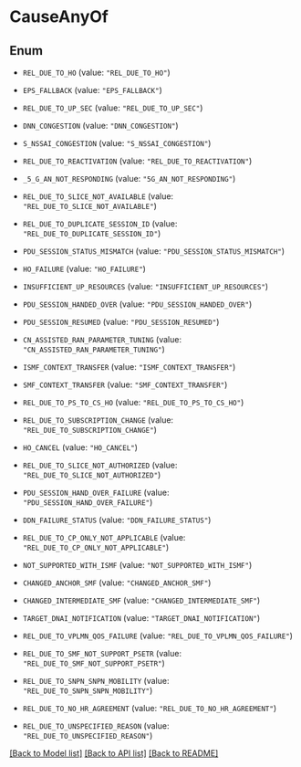 # CauseAnyOf

## Enum


* `REL_DUE_TO_HO` (value: `"REL_DUE_TO_HO"`)

* `EPS_FALLBACK` (value: `"EPS_FALLBACK"`)

* `REL_DUE_TO_UP_SEC` (value: `"REL_DUE_TO_UP_SEC"`)

* `DNN_CONGESTION` (value: `"DNN_CONGESTION"`)

* `S_NSSAI_CONGESTION` (value: `"S_NSSAI_CONGESTION"`)

* `REL_DUE_TO_REACTIVATION` (value: `"REL_DUE_TO_REACTIVATION"`)

* `_5_G_AN_NOT_RESPONDING` (value: `"5G_AN_NOT_RESPONDING"`)

* `REL_DUE_TO_SLICE_NOT_AVAILABLE` (value: `"REL_DUE_TO_SLICE_NOT_AVAILABLE"`)

* `REL_DUE_TO_DUPLICATE_SESSION_ID` (value: `"REL_DUE_TO_DUPLICATE_SESSION_ID"`)

* `PDU_SESSION_STATUS_MISMATCH` (value: `"PDU_SESSION_STATUS_MISMATCH"`)

* `HO_FAILURE` (value: `"HO_FAILURE"`)

* `INSUFFICIENT_UP_RESOURCES` (value: `"INSUFFICIENT_UP_RESOURCES"`)

* `PDU_SESSION_HANDED_OVER` (value: `"PDU_SESSION_HANDED_OVER"`)

* `PDU_SESSION_RESUMED` (value: `"PDU_SESSION_RESUMED"`)

* `CN_ASSISTED_RAN_PARAMETER_TUNING` (value: `"CN_ASSISTED_RAN_PARAMETER_TUNING"`)

* `ISMF_CONTEXT_TRANSFER` (value: `"ISMF_CONTEXT_TRANSFER"`)

* `SMF_CONTEXT_TRANSFER` (value: `"SMF_CONTEXT_TRANSFER"`)

* `REL_DUE_TO_PS_TO_CS_HO` (value: `"REL_DUE_TO_PS_TO_CS_HO"`)

* `REL_DUE_TO_SUBSCRIPTION_CHANGE` (value: `"REL_DUE_TO_SUBSCRIPTION_CHANGE"`)

* `HO_CANCEL` (value: `"HO_CANCEL"`)

* `REL_DUE_TO_SLICE_NOT_AUTHORIZED` (value: `"REL_DUE_TO_SLICE_NOT_AUTHORIZED"`)

* `PDU_SESSION_HAND_OVER_FAILURE` (value: `"PDU_SESSION_HAND_OVER_FAILURE"`)

* `DDN_FAILURE_STATUS` (value: `"DDN_FAILURE_STATUS"`)

* `REL_DUE_TO_CP_ONLY_NOT_APPLICABLE` (value: `"REL_DUE_TO_CP_ONLY_NOT_APPLICABLE"`)

* `NOT_SUPPORTED_WITH_ISMF` (value: `"NOT_SUPPORTED_WITH_ISMF"`)

* `CHANGED_ANCHOR_SMF` (value: `"CHANGED_ANCHOR_SMF"`)

* `CHANGED_INTERMEDIATE_SMF` (value: `"CHANGED_INTERMEDIATE_SMF"`)

* `TARGET_DNAI_NOTIFICATION` (value: `"TARGET_DNAI_NOTIFICATION"`)

* `REL_DUE_TO_VPLMN_QOS_FAILURE` (value: `"REL_DUE_TO_VPLMN_QOS_FAILURE"`)

* `REL_DUE_TO_SMF_NOT_SUPPORT_PSETR` (value: `"REL_DUE_TO_SMF_NOT_SUPPORT_PSETR"`)

* `REL_DUE_TO_SNPN_SNPN_MOBILITY` (value: `"REL_DUE_TO_SNPN_SNPN_MOBILITY"`)

* `REL_DUE_TO_NO_HR_AGREEMENT` (value: `"REL_DUE_TO_NO_HR_AGREEMENT"`)

* `REL_DUE_TO_UNSPECIFIED_REASON` (value: `"REL_DUE_TO_UNSPECIFIED_REASON"`)


[[Back to Model list]](../README.md#documentation-for-models) [[Back to API list]](../README.md#documentation-for-api-endpoints) [[Back to README]](../README.md)


